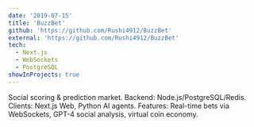 ```yaml
---
date: '2019-07-15'
title: 'BuzzBet'
github: 'https://github.com/Rushi4912/BuzzBet'
external: 'https://github.com/Rushi4912/BuzzBet'
tech:
  - Next.js
  - WebSockets
  - PostgreSQL
showInProjects: true
---
```


Social scoring & prediction market. Backend: Node.js/PostgreSQL/Redis. Clients: Next.js Web, Python AI agents. Features: Real-time bets via WebSockets, GPT-4 social analysis, virtual coin economy. 
